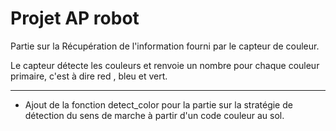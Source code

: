 # Projet AP robot

Partie sur la Récupération de l'information fourni par le capteur de couleur.

Le capteur détecte les couleurs et renvoie un nombre pour chaque couleur primaire, c'est à dire red , bleu et vert.



-------------------------------------------------------------------------------------------------------------------------------------------------------------------------



- Ajout de la fonction detect_color pour la partie sur la stratégie de détection du sens de marche à partir d'un code couleur au sol.
 
